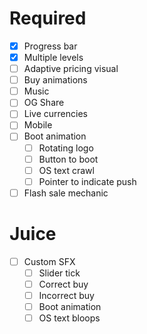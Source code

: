 # Required
- [x] Progress bar
- [x] Multiple levels
- [ ] Adaptive pricing visual
- [ ] Buy animations
- [ ] Music
- [ ] OG Share
- [ ] Live currencies
- [ ] Mobile
- [ ] Boot animation
  - [ ] Rotating logo
  - [ ] Button to boot
  - [ ] OS text crawl
  - [ ] Pointer to indicate push
- [ ] Flash sale mechanic

# Juice
- [ ] Custom SFX
  - [ ] Slider tick
  - [ ] Correct buy
  - [ ] Incorrect buy
  - [ ] Boot animation
  - [ ] OS text bloops
